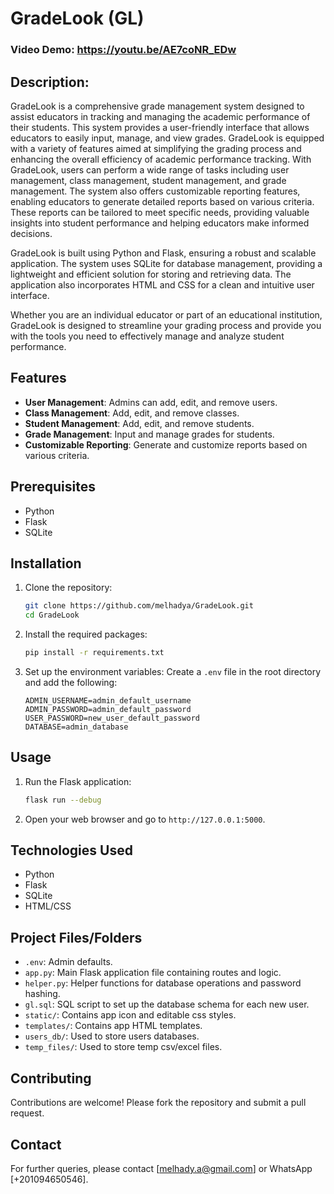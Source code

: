 # GradeLook (GL)
### Video Demo: https://youtu.be/AE7coNR_EDw

## Description:

GradeLook is a comprehensive grade management system designed to assist educators in tracking and managing the academic performance of their students. This system provides a user-friendly interface that allows educators to easily input, manage, and view grades. GradeLook is equipped with a variety of features aimed at simplifying the grading process and enhancing the overall efficiency of academic performance tracking.
With GradeLook, users can perform a wide range of tasks including user management, class management, student management, and grade management. The system also offers customizable reporting features, enabling educators to generate detailed reports based on various criteria. These reports can be tailored to meet specific needs, providing valuable insights into student performance and helping educators make informed decisions.

GradeLook is built using Python and Flask, ensuring a robust and scalable application. The system uses SQLite for database management, providing a lightweight and efficient solution for storing and retrieving data. The application also incorporates HTML and CSS for a clean and intuitive user interface.

Whether you are an individual educator or part of an educational institution, GradeLook is designed to streamline your grading process and provide you with the tools you need to effectively manage and analyze student performance.

## Features

- **User Management**: Admins can add, edit, and remove users.
- **Class Management**: Add, edit, and remove classes.
- **Student Management**: Add, edit, and remove students.
- **Grade Management**: Input and manage grades for students.
- **Customizable Reporting**: Generate and customize reports based on various criteria.

## Prerequisites

- Python
- Flask
- SQLite

## Installation

1. Clone the repository:
    ```sh
    git clone https://github.com/melhadya/GradeLook.git
    cd GradeLook
    ```

2. Install the required packages:
    ```sh
    pip install -r requirements.txt
    ```

3. Set up the environment variables:
    Create a `.env` file in the root directory and add the following:
    ```env
    ADMIN_USERNAME=admin_default_username
    ADMIN_PASSWORD=admin_default_password
    USER_PASSWORD=new_user_default_password
    DATABASE=admin_database
    ```

## Usage

1. Run the Flask application:
    ```sh
    flask run --debug
    ```

2. Open your web browser and go to `http://127.0.0.1:5000`.

## Technologies Used

- Python
- Flask
- SQLite
- HTML/CSS

## Project Files/Folders

- `.env`: Admin defaults.
- `app.py`: Main Flask application file containing routes and logic.
- `helper.py`: Helper functions for database operations and password hashing.
- `gl.sql`: SQL script to set up the database schema for each new user.
- `static/`: Contains app icon and editable css styles.
- `templates/`: Contains app HTML templates.
- `users_db/`: Used to store users databases.
- `temp_files/`: Used to store temp csv/excel files.

## Contributing

Contributions are welcome! Please fork the repository and submit a pull request.

## Contact

For further queries, please contact [melhady.a@gmail.com] or WhatsApp [+201094650546].